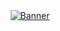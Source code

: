 <div align="center">
  <a href="https://ibb.co/dMXvS2S"><img src="https://i.ibb.co/DWmFNCN/Banner.png" alt="Banner" border="0"></a>
</div>
